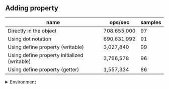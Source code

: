 ## Adding property

|name|ops/sec|samples|
|-|-|-|
|Directly in the object|708,655,000|97|
|Using dot notation|690,631,992|91|
|Using define property (writable)|3,027,840|99|
|Using define property initialized (writable)|3,766,578|96|
|Using define property (getter)|1,557,334|86|


<details>
<summary>Environment</summary>

* __Machine:__ linux x64 | 2 vCPUs | 6.8GB Mem
* __Run:__ Sat Oct 14 2023 01:29:22 GMT+0000 (Coordinated Universal Time)
</details>

<!--
{"environment":{"platform":"linux","arch":"x64","cpus":2,"totalMemory":6.759757995605469},"benchmarks":[{"name":"Directly in the object","hz":708655000.4058847,"cycles":8,"stats":{"deviation":1.0123514890616816e-11,"mean":1.4111238888136629e-9,"moe":2.0146589162847314e-12,"rme":0.14276981151374757,"sem":1.0278872021860875e-12,"variance":1.0248555374054041e-22}},{"name":"Using dot notation","hz":690631991.752258,"cycles":6,"stats":{"deviation":1.9295605411725457e-10,"mean":1.4479491421514077e-9,"moe":3.964548951422312e-11,"rme":2.7380443387201177,"sem":2.0227290568481185e-11,"variance":3.723203882050087e-20}},{"name":"Using define property (writable)","hz":3027839.6671989667,"cycles":6,"stats":{"deviation":2.625935297705217e-9,"mean":3.3026847849083536e-7,"moe":5.172761978250692e-10,"rme":0.15662293906726044,"sem":2.6391642746177e-10,"variance":6.895536187734185e-18}},{"name":"Using define property initialized (writable)","hz":3766577.6921343654,"cycles":5,"stats":{"deviation":8.566742345124099e-9,"mean":2.654929970217449e-7,"moe":1.7137053794482364e-9,"rme":0.6454804453120385,"sem":8.743394793103247e-10,"variance":7.338907440774234e-17}},{"name":"Using define property (getter)","hz":1557333.691357301,"cycles":5,"stats":{"deviation":5.270554424393493e-8,"mean":6.42123140049995e-7,"moe":1.1139434598079246e-8,"rme":1.7347816802259985,"sem":5.683384999020024e-9,"variance":2.7778743940493823e-15}}]}-->
